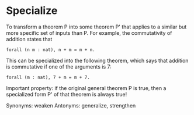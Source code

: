 # Specialize

To transform a theorem P into some theorem P' that applies to a similar but more specific set of inputs than P. 
For example, the commutativity of addition states that

```coq
forall (n m : nat), n + m = m + n.
```

This can be specialized into the following theorem, which says that addition is commutative if one of the arguments is 7:

```coq
forall (m : nat), 7 + m = m + 7.
```

Important property: if the original general theorem P is true, then a specialized form P' of that theorem is always true!

Synonyms: weaken
Antonyms: generalize, strengthen
